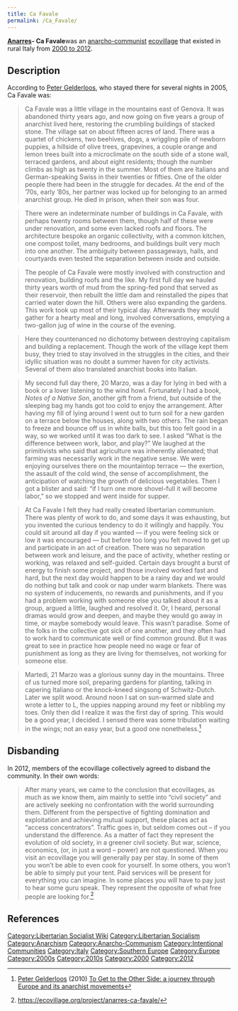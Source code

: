 ```yaml
---
title: Ca Favale
permalink: /Ca_Favale/
---
```


[**Anarres**](The_Dispossessed:_An_Ambiguous_Utopia "wikilink")**- Ca
Favale**was an [anarcho-communist](Anarcho-Communism "wikilink")
[ecovillage](Intentional_Community "wikilink") that existed in rural
Italy from [2000 to
2012](Timeline_of_Libertarian_Socialism_in_Southern_Europe "wikilink").

## Description

According to [Peter Gelderloos](Peter_Gelderloos "wikilink"), who stayed
there for several nights in 2005, Ca Favale was:

> Ca Favale was a little village in the mountains east of Genova. It was
> abandoned thirty years ago, and now going on five years a group of
> anarchist lived here, restoring the crumbling buildings of stacked
> stone. The village sat on about fifteen acres of land. There was a
> quartet of chickens, two beehives, dogs, a wriggling pile of newborn
> puppies, a hillside of olive trees, grapevines, a couple orange and
> lemon trees built into a microclimate on the south side of a stone
> wall, terraced gardens, and about eight residents; though the number
> climbs as high as twenty in the summer. Most of them are Italians and
> German-speaking Swiss in their twenties or fifties. One of the older
> people there had been in the struggle for decades. At the end of the
> ’70s, early ’80s, her partner was locked up for belonging to an armed
> anarchist group. He died in prison, when their son was four.

> There were an indeterminate number of buildings in Ca Favale, with
> perhaps twenty rooms between them, though half of these were under
> renovation, and some even lacked roofs and floors. The architecture
> bespoke an organic collectivity, with a common kitchen, one compost
> toilet, many bedrooms, and buildings built very much into one another.
> The ambiguity between passageways, halls, and courtyards even tested
> the separation between inside and outside.

> The people of Ca Favale were mostly involved with construction and
> renovation, building roofs and the like. My first full day we hauled
> thirty years worth of mud from the spring-fed pond that served as
> their reservoir, then rebuilt the little dam and reinstalled the pipes
> that carried water down the hill. Others were also expanding the
> gardens. This work took up most of their typical day. Afterwards they
> would gather for a hearty meal and long, involved conversations,
> emptying a two-gallon jug of wine in the course of the evening.

> Here they countenanced no dichotomy between destroying capitalism and
> building a replacement. Though the work of the village kept them busy,
> they tried to stay involved in the struggles in the cities, and their
> idyllic situation was no doubt a summer haven for city activists.
> Several of them also translated anarchist books into Italian.

> My second full day there, 20 Marzo, was a day for lying in bed with a
> book or a lover listening to the wind howl. Fortunately I had a book,
> <em>Notes of a Native Son</em>, another gift from a friend, but
> outside of the sleeping bag my hands got too cold to enjoy the
> arrangement. After having my fill of lying around I went out to turn
> soil for a new garden on a terrace below the houses, along with two
> others. The rain began to freeze and bounce off us in white balls, but
> this too felt good in a way, so we worked until it was too dark to
> see. I asked “What is the difference between work, labor, and play?”
> We laughed at the primitivists who said that agriculture was
> inherently alienated; that farming was necessarily work in the
> negative sense. We were enjoying ourselves there on the mountaintop
> terrace — the exertion, the assault of the cold wind, the sense of
> accomplishment, the anticipation of watching the growth of delicious
> vegetables. Then I got a blister and said: “if I turn one more
> shovel-full it will become labor,” so we stopped and went inside for
> supper.

> At Ca Favale I felt they had really created libertarian communism.
> There was plenty of work to do, and some days it was exhausting, but
> you invented the curious tendency to do it willingly and happily. You
> could sit around all day if you wanted — if you were feeling sick or
> low it was encouraged — but before too long you felt moved to get up
> and participate in an act of creation. There was no separation between
> work and leisure, and the pace of activity, whether resting or
> working, was relaxed and self-guided. Certain days brought a burst of
> energy to finish some project, and those involved worked fast and
> hard, but the next day would happen to be a rainy day and we would do
> nothing but talk and cook or nap under warm blankets. There was no
> system of inducements, no rewards and punishments, and if you had a
> problem working with someone else you talked about it as a group,
> argued a little, laughed and resolved it. Or, I heard, personal dramas
> would grow and deepen, and maybe they would go away in time, or maybe
> somebody would leave. This wasn’t paradise. Some of the folks in the
> collective got sick of one another, and they often had to work hard to
> communicate well or find common ground. But it was great to see in
> practice how people need no wage or fear of punishment as long as they
> are living for themselves, not working for someone else.

> Martedi, 21 Marzo was a glorious sunny day in the mountains. Three of
> us turned more soil, preparing gardens for planting, talking in
> capering Italiano or the knock-kneed singsong of Schwitz-Dutch. Later
> we split wood. Around noon I sat on sun-warmed slate and wrote a
> letter to L, the uppies napping around my feet or nibbling my toes.
> Only then did I realize it was the first day of spring. This would be
> a good year, I decided. I sensed there was some tribulation waiting in
> the wings; not an easy year, but a good one nonetheless.[^1]

## Disbanding

In 2012, members of the ecovillage collectively agreed to disband the
community. In their own words:

> After many years, we came to the conclusion that ecovillages, as much
> as we know them, aim mainly to settle into “civil society” and are
> actively seeking no confrontation with the world surrounding them.
> Different from the perspective of fighting domination and exploitation
> and achieving mutual support, these places act as “access
> concentrators”. Traffic goes in, but seldom comes out – if you
> understand the difference. As a matter of fact they represent the
> evolution of old society, in a greener civil society. But war,
> science, economics, (or, in just a word – power) are not questioned.
> When you visit an ecovillage you will generally pay per stay. In some
> of them you won’t be able to even cook for yourself. In some others,
> you won’t be able to simply put your tent. Paid services will be
> present for everything you can imagine. In some places you will have
> to pay just to hear some guru speak. They represent the opposite of
> what free people are looking for.[^2]

## References

<references />

[Category:Libertarian Socialist
Wiki](Category:Libertarian_Socialist_Wiki "wikilink")
[Category:Libertarian
Socialism](Category:Libertarian_Socialism "wikilink")
[Category:Anarchism](Category:Anarchism "wikilink")
[Category:Anarcho-Communism](Category:Anarcho-Communism "wikilink")
[Category:Intentional
Communities](Category:Intentional_Communities "wikilink")
[Category:Italy](Category:Italy "wikilink") [Category:Southern
Europe](Category:Southern_Europe "wikilink")
[Category:Europe](Category:Europe "wikilink")
[Category:2000s](Category:2000s "wikilink")
[Category:2010s](Category:2010s "wikilink")
[Category:2000](Category:2000 "wikilink")
[Category:2012](Category:2012 "wikilink")

[^1]: [Peter Gelderloos](Peter_Gelderloos "wikilink") (2010) [To Get to
    the Other Side: a journey through Europe and its anarchist
    movements](To_Get_to_the_Other_Side "wikilink")

[^2]: <https://ecovillage.org/project/anarres-ca-favale/>